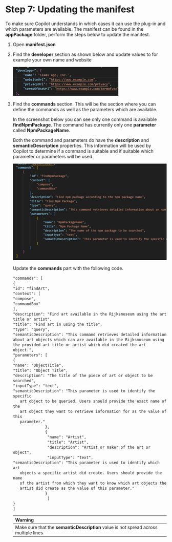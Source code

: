 # Step 7: Updating the manifest

To make sure Copilot understands in which cases it can use the plug-in and which parameters are available.
The manifest can be found in the **appPackage** folder, perform the steps below to update the manifest.

1.	Open **manifest.json**
2.	Find the **developer** section as shown below and update values to for example your own name and website 

     ![Manifest.json](/m365-copilot-plugin-rijksmuseum/assets/images/manifest.png)

3.	Find the **commands** section. This will be the section where you can define the commands as well as the parameters which are available.

    In the screenshot below you can see only one command is available **findNpmPackage**. The command has currently only one **parameter** called **NpmPackageName**.
    
    Both the command and parameters do have the **description** and **semanticDescription** properties. This information will be used by Copilot to determine if a command is suitable and if suitable which parameter or parameters will be used. 
    
    ![Module manifest Semantic description](/m365-copilot-plugin-rijksmuseum/assets/images/manifest_semanticDescription.png)

    Update the **commands** part with the following code.

    ~~~
    "commands": [
    {
    "id": "findArt",
    "context": [
    "compose",
    "commandBox"
    ],
    "description": "Find art available in the Rijksmuseum using the art title or artist",
    "title": "Find art in using the title",
    "type": "query",
    "semanticDescription": "This command retrieves detailed information about art objects which can are available in the Rijksmuseum using the provided art title or artist which did created the art object.",
    "parameters": [
    {
    "name": "ObjectTitle",
    "title": "Object Title",
    "description": "The title of the piece of art or object to be searched",
    "inputType": "text",
    "semanticDescription": "This parameter is used to identify the specific  
       art object to be queried. Users should provide the exact name of the 
       art object they want to retrieve information for as the value of this 
       parameter."
                  },
                  {
                   "name": "Artist",
                   "title": "Artist",
                   "description": "Artist or maker of the art or object",
                   "inputType": "text",
    "semanticDescription": "This parameter is used to identify which art 
       objects a specific artist did create. Users should provide the name 
       of the artist from which they want to know which art objects the 
       artist did create as the value of this parameter."
                  } 
                   ]
    }
    ]
    ~~~

    |Warning|
    | --- |
    |Make sure that the **semanticDescription** value is not spread across multiple lines|